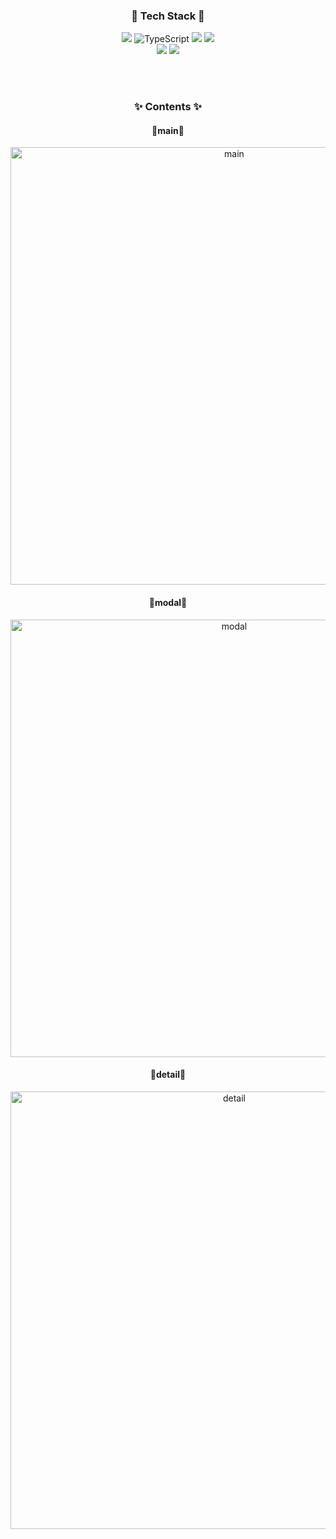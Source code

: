 <div align=center>
	<h3>🔧 Tech Stack 🔧</h3>
</div>
<div align="center">
  <div align="center">
  <span style="display: inline-block;">
    <img src="https://img.shields.io/badge/React-61DAFB?style=for-the-badge&logo=react&logoColor=black">
  </span>
  <span style="display: inline-block;">
    <img src="https://img.shields.io/badge/TypeScript-007ACC?style=for-the-badge&logo=typescript&logoColor=white" alt="TypeScript">
  </span>
  <span style="display: inline-block;">
    <img src="https://img.shields.io/badge/zustand-2C3E50?style=for-the-badge&logo=javascript&logoColor=white">
  </span>
   <span style="display: inline-block;">
    <img src="https://img.shields.io/badge/tailwindcss-06B6D4?style=for-the-badge&logo=tailwindcss&logoColor=white">
  </span>
    <br>
  <span style="display: inline-block;">
    <img src="https://img.shields.io/badge/notion-000000?style=for-the-badge&logo=notion&logoColor=white">
  </span>
  <span style="display: inline-block;">
    <img src="https://img.shields.io/badge/github-181717?style=for-the-badge&logo=github&logoColor=white">
  </span>
</div>

<br><br>
<div align=center>
	<h3>✨ Contents ✨</h3>
</div>
<div align="center">
	<h4> 🔸main🔸 </h4>
  
  <img src="https://github.com/user-attachments/assets/7efbd839-a8fc-4bdb-bdff-fef2de3d71d0" alt="main" style="width: 700px; height: auto;">

  <br>
  <h4> 🔸modal🔸 </h4>
  
  <img src="https://github.com/user-attachments/assets/5c0f17dd-227d-4ef0-97f9-849228599b70" alt="modal" style="width: 700px; height: auto;">

  <br>
  <h4> 🔸detail🔸 </h4>
  
  <img src="https://github.com/user-attachments/assets/ff622144-e104-4b63-bd9c-980e46efd8f9" alt="detail" style="width: 700px; height: auto;">
</div>
